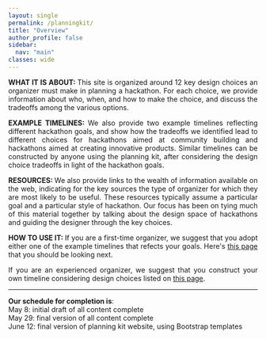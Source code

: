 ```yaml
---
layout: single
permalink: /planningkit/
title: "Overview"
author_profile: false
sidebar:
  nav: "main"
classes: wide
---
```

<style>
  p {text-align:justify;}
</style>
<p><b>WHAT IT IS ABOUT: </b>This site is organized around 12 key design choices an organizer must make in planning a hackathon. For each choice, we provide information about who, when, and how to make the choice, and discuss the tradeoffs among the various options.</p>
<p><b>EXAMPLE TIMELINES: </b>We also provide two example timelines reflecting different hackathon goals, and show how the tradeoffs we identified lead to different choices for hackathons aimed at community building and hackathons aimed at creating innovative products. Similar timelines can be constructed by anyone using the planning kit, after considering the design choice tradeoffs in light of the hackathon goals.</p>
<p><b>RESOURCES: </b>We also provide links to the wealth of information available on the web, indicating for the key sources the type of organizer for which they are most likely to be useful. These resources typically assume a particular goal and a particular style of hackathon. Our focus has been on tying much of this material together by talking about the design space of hackathons and guiding the designer through the key choices.</p>
<p><b>HOW TO USE IT: </b>If you are a first-time organizer, we suggest that you adopt either one of the example timelines that refects your goals. Here's <a href="{{ relative_url }}/hackathon-planning-kit/example-timelines">this page</a> that you should be looking next.</p>
<p>If you are an experienced organizer, we suggest that you construct your own timeline considering design choices listed on <a href="{{ relative_url }}/hackathon-planning-kit/design-choices">this page</a>.<p>
<hr>
<p><b>Our schedule for completion is</b>:<br>
May 8: initial draft of all content complete<br>
May 29: final version of all content complete<br>
June 12: final version of planning kit website, using Bootstrap templates</p>


<!-- Like any other event, hackathons require thorough planning which includes forming a leadership team, finding a date, planning a suitable venue, creating and distributing marketing material, providing support before, during and after the event, and considering general logistics such as transportation, hosting, catering and others.

Our hackathon planning kit focuses on tasks specific to hackathon and hence we advise organizers to refer to other available guides that cover specifics about those topics (e.g., <a href="https://www.wildapricot.com/articles/how-to-plan-an-event">https://www.wildapricot.com/articles/how-to-plan-an-event</a>). -->

<!-- Our hackathon plannking kit is meant to extend the basic event planning guidelines and provide insight into the specifics of Hackathons as compared to other time-bounded co-located events. Learn more about our hackathon planning kit through the following pages:
<ul>
  <li><a href="{{ relative_url }}/hackathon-planning-kit/key-questions">Key Questions</a></li>
  <li><a href="{{ relative_url }}/hackathon-planning-kit/aspects">Key Hackathon Aspects</a></li>
  <li><a href="{{ relative_url }}/hackathon-planning-kit/general-guidelines">General Guidelines</a></li>
  <li><a href="{{ relative_url }}/hackathon-planning-kit/example-trees">Example Hackathons</a></li>
</ul> -->

<!-- <p style="text-align: justify;">
  This kit consists of three main steps: key questions, general guidelines, and design choices. Following these steps in order, you will create the timeline of planning for your hackathon.
  <ul>
    <li><a href="{{ relative_url }}/hackathon-planning-kit/key-questions">Key question</a>: Answering these questions help you figure out the goals of your event, etc.</li>
    <li><a href="{{ relative_url }}/hackathon-planning-kit/general-guidelines">General Guidelines</a>:</li>
    <li><a href="{{ relative_url }}/hackathon-planning-kit/design-choices">Design choices</a>: There are 12 key decisions that organizers need to make in designing their events. You have to go through each of these decision points and choose the design that favor reaching your event goals.</li>
  </ul>
</p> -->
